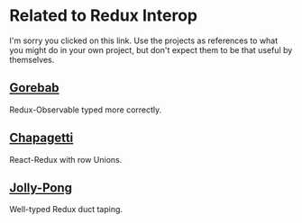 # Related to Redux Interop

I'm sorry you clicked on this link. Use the projects as references to what you might do in your own project, but don't expect them to be that useful by themselves.

## [Gorebab](https://github.com/justinwoo/purescript-Gorebab)

Redux-Observable typed more correctly.

## [Chapagetti](https://github.com/justinwoo/purescript-Chapagetti)

React-Redux with row Unions.

## [Jolly-Pong](https://github.com/justinwoo/purescript-Jolly-Pong)

Well-typed Redux duct taping.
